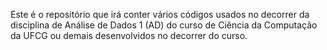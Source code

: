 Este é o repositório que irá conter vários códigos usados no decorrer da disciplina de Análise de Dados 1 (AD) do curso de Ciência da Computação da UFCG ou demais desenvolvidos no decorrer do curso.
